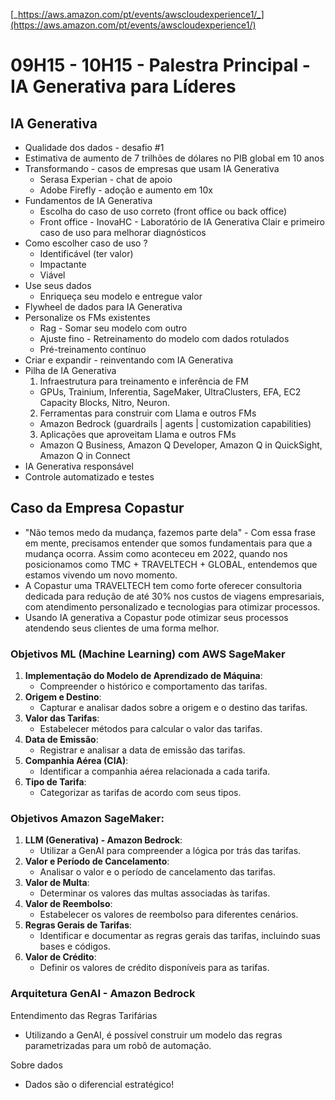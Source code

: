 [_https://aws.amazon.com/pt/events/awscloudexperience1/_](https://aws.amazon.com/pt/events/awscloudexperience1/)

# 09H15 - 10H15 - Palestra Principal - IA Generativa para Líderes

## IA Generativa
- Qualidade dos dados - desafio #1
- Estimativa de aumento de 7 trilhões de dólares no PIB global em 10 anos
- Transformando - casos de empresas que usam IA Generativa
  - Serasa Experian - chat de apoio
  - Adobe Firefly - adoção e aumento em 10x
- Fundamentos de IA Generativa
  - Escolha do caso de uso correto (front office ou back office)
  - Front office - InovaHC - Laboratório de IA Generativa Clair e primeiro caso de uso para melhorar diagnósticos
- Como escolher caso de uso ?
  - Identificável (ter valor)
  - Impactante
  - Viável
- Use seus dados
  - Enriqueça seu modelo e entregue valor
- Flywheel de dados para IA Generativa
- Personalize os FMs existentes
  - Rag - Somar seu modelo com outro
  - Ajuste fino - Retreinamento do modelo com dados rotulados
  - Pré-treinamento contínuo
- Criar e expandir - reinventando com IA Generativa
- Pilha de IA Generativa
  1. Infraestrutura para treinamento e inferência de FM
  	- GPUs, Trainium, Inferentia, SageMaker, UltraClusters, EFA, EC2 Capacity Blocks, Nitro, Neuron.
  2. Ferramentas para construir com Llama e outros FMs 
  	- Amazon Bedrock (guardrails | agents | customization capabilities)
  3. Aplicações que aproveitam Llama e outros FMs 
  	- Amazon Q Business, Amazon Q Developer, Amazon Q in QuickSight, Amazon Q in Connect
- IA Generativa responsável
- Controle automatizado e testes

## Caso da Empresa Copastur
- "Não temos medo da mudança, fazemos parte dela" - Com essa frase em mente, precisamos entender que somos fundamentais para que a mudança ocorra. Assim como aconteceu em 2022, quando nos posicionamos como TMC + TRAVELTECH + GLOBAL, entendemos que estamos vivendo um novo momento.
- A Copastur uma TRAVELTECH tem como forte oferecer consultoria dedicada para redução de até 30% nos custos de viagens empresariais, com atendimento personalizado e tecnologias para otimizar processos.
- Usando IA generativa a Copastur pode otimizar seus processos atendendo seus clientes de uma forma melhor.

### Objetivos ML (Machine Learning) com AWS SageMaker
1. **Implementação do Modelo de Aprendizado de Máquina**:
   - Compreender o histórico e comportamento das tarifas.
2. **Origem e Destino**:
   - Capturar e analisar dados sobre a origem e o destino das tarifas.
3. **Valor das Tarifas**:
   - Estabelecer métodos para calcular o valor das tarifas.
4. **Data de Emissão**:
   - Registrar e analisar a data de emissão das tarifas.
5. **Companhia Aérea (CIA)**:
   - Identificar a companhia aérea relacionada a cada tarifa.
6. **Tipo de Tarifa**:
   - Categorizar as tarifas de acordo com seus tipos.

### Objetivos Amazon SageMaker:
1. **LLM (Generativa) - Amazon Bedrock**:
   - Utilizar a GenAI para compreender a lógica por trás das tarifas.
2. **Valor e Período de Cancelamento**:
   - Analisar o valor e o período de cancelamento das tarifas.
3. **Valor de Multa**:
   - Determinar os valores das multas associadas às tarifas.
4. **Valor de Reembolso**:
   - Estabelecer os valores de reembolso para diferentes cenários.
5. **Regras Gerais de Tarifas**:
   - Identificar e documentar as regras gerais das tarifas, incluindo suas bases e códigos.
6. **Valor de Crédito**:
   - Definir os valores de crédito disponíveis para as tarifas.

### Arquitetura GenAI - Amazon Bedrock
Entendimento das Regras Tarifárias
- Utilizando a GenAI, é possível construir um modelo das regras parametrizadas para um robô de automação.

Sobre dados
- Dados são o diferencial estratégico!